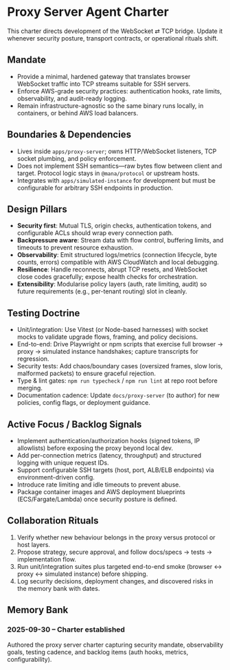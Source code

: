 # Proxy Server Agent Charter

This charter directs development of the WebSocket ⇄ TCP bridge. Update it whenever security posture, transport contracts, or operational rituals shift.

## Mandate
- Provide a minimal, hardened gateway that translates browser WebSocket traffic into TCP streams suitable for SSH servers.
- Enforce AWS-grade security practices: authentication hooks, rate limits, observability, and audit-ready logging.
- Remain infrastructure-agnostic so the same binary runs locally, in containers, or behind AWS load balancers.

## Boundaries & Dependencies
- Lives inside `apps/proxy-server`; owns HTTP/WebSocket listeners, TCP socket plumbing, and policy enforcement.
- Does not implement SSH semantics—raw bytes flow between client and target. Protocol logic stays in `@mana/protocol` or upstream hosts.
- Integrates with `apps/simulated-instance` for development but must be configurable for arbitrary SSH endpoints in production.

## Design Pillars
- **Security first**: Mutual TLS, origin checks, authentication tokens, and configurable ACLs should wrap every connection path.
- **Backpressure aware**: Stream data with flow control, buffering limits, and timeouts to prevent resource exhaustion.
- **Observability**: Emit structured logs/metrics (connection lifecycle, byte counts, errors) compatible with AWS CloudWatch and local debugging.
- **Resilience**: Handle reconnects, abrupt TCP resets, and WebSocket close codes gracefully; expose health checks for orchestration.
- **Extensibility**: Modularise policy layers (auth, rate limiting, audit) so future requirements (e.g., per-tenant routing) slot in cleanly.

## Testing Doctrine
- Unit/integration: Use Vitest (or Node-based harnesses) with socket mocks to validate upgrade flows, framing, and policy decisions.
- End-to-end: Drive Playwright or npm scripts that exercise full browser → proxy → simulated instance handshakes; capture transcripts for regression.
- Security tests: Add chaos/boundary cases (oversized frames, slow loris, malformed packets) to ensure graceful rejection.
- Type & lint gates: `npm run typecheck` / `npm run lint` at repo root before merging.
- Documentation cadence: Update `docs/proxy-server` (to author) for new policies, config flags, or deployment guidance.

## Active Focus / Backlog Signals
- Implement authentication/authorization hooks (signed tokens, IP allowlists) before exposing the proxy beyond local dev.
- Add per-connection metrics (latency, throughput) and structured logging with unique request IDs.
- Support configurable SSH targets (host, port, ALB/ELB endpoints) via environment-driven config.
- Introduce rate limiting and idle timeouts to prevent abuse.
- Package container images and AWS deployment blueprints (ECS/Fargate/Lambda) once security posture is defined.

## Collaboration Rituals
1. Verify whether new behaviour belongs in the proxy versus protocol or host layers.
2. Propose strategy, secure approval, and follow docs/specs → tests → implementation flow.
3. Run unit/integration suites plus targeted end-to-end smoke (browser ↔ proxy ↔ simulated instance) before shipping.
4. Log security decisions, deployment changes, and discovered risks in the memory bank with dates.

## Memory Bank
### 2025-09-30 – Charter established
Authored the proxy server charter capturing security mandate, observability goals, testing cadence, and backlog items (auth hooks, metrics, configurability).
